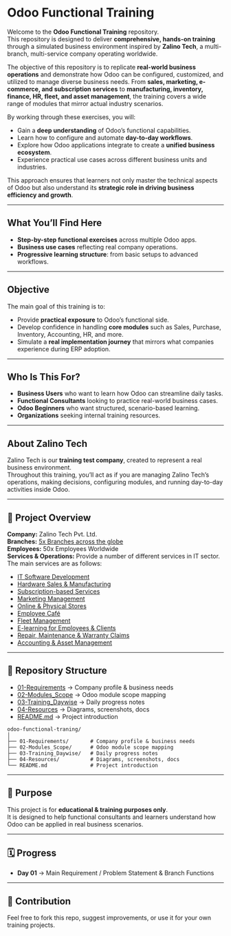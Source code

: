 # Odoo Functional Training  

Welcome to the **Odoo Functional Training** repository.  
This repository is designed to deliver **comprehensive, hands-on training** through a simulated business environment inspired by **Zalino Tech**, a multi-branch, multi-service company operating worldwide.  

The objective of this repository is to replicate **real-world business operations** and demonstrate how Odoo can be configured, customized, and utilized to manage diverse business needs. From **sales, marketing, e-commerce, and subscription services** to **manufacturing, inventory, finance, HR, fleet, and asset management**, the training covers a wide range of modules that mirror actual industry scenarios.  

By working through these exercises, you will:  
- Gain a **deep understanding** of Odoo’s functional capabilities.  
- Learn how to configure and automate **day-to-day workflows**.  
- Explore how Odoo applications integrate to create a **unified business ecosystem**.  
- Experience practical use cases across different business units and industries.  

This approach ensures that learners not only master the technical aspects of Odoo but also understand its **strategic role in driving business efficiency and growth**.  

---

## What You’ll Find Here
- **Step-by-step functional exercises** across multiple Odoo apps.  
- **Business use cases** reflecting real company operations.  
- **Progressive learning structure**: from basic setups to advanced workflows.  

---

## Objective
The main goal of this training is to:
- Provide **practical exposure** to Odoo’s functional side.  
- Develop confidence in handling **core modules** such as Sales, Purchase, Inventory, Accounting, HR, and more.  
- Simulate a **real implementation journey** that mirrors what companies experience during ERP adoption.  

---

## Who Is This For?
- **Business Users** who want to learn how Odoo can streamline daily tasks.  
- **Functional Consultants** looking to practice real-world business cases.  
- **Odoo Beginners** who want structured, scenario-based learning.  
- **Organizations** seeking internal training resources.  


---

## About Zalino Tech
Zalino Tech is our **training test company**, created to represent a real business environment.  
Throughout this training, you’ll act as if you are managing Zalino Tech’s operations, making decisions, configuring modules, and running day-to-day activities inside Odoo.  

---

## 📌 Project Overview
**Company:** Zalino Tech Pvt. Ltd.  
**Branches:** [5x Branches across the globe](./01_requirements/01_overall_branches_and_functions.md)  
**Employees:** 50x Employees Worldwide  
**Services & Operations:** Provide a number of  different services in IT sector. The main services are as follows:
- [IT Software Development](./01_requirements/10_it_software_development.md)
- [Hardware Sales & Manufacturing](./01_requirements/11_hardware_sales.md)
- [Subscription-based Services](./01_requirements/14_subscription_based_services.md)
- [Marketing Management ](./01_requirements/12_marketing_of_zlino.md)
- [Online & Physical Stores](./01_requirements/15_online_physical_stores.md)
- [Employee Café](./01_requirements/16_employee_cafe.md)
- [Fleet Management](./01_requirements/17_fleet_management.md)
- [E-learning for Employees & Clients](./01_requirements/18_elearning_management.md)
- [Repair, Maintenance & Warranty Claims](./01_requirements/19_repair_maintenance_warranty.md)
- [Accounting & Asset Management](./01_requirements/20_accounting_asset.md)


---

## 📂 Repository Structure
- [01-Requirements](./01_requirements/README.md) → Company profile & business needs  
- [02-Modules_Scope](./02_module_scope/README.md) → Odoo module scope mapping  
- [03-Training_Daywise](./03_training_daywise/README.md) → Daily progress notes  
- [04-Resources](./04_resources/README.md) → Diagrams, screenshots, docs  
- [README.md](./README.md) → Project introduction   
```text
odoo-functional-traning/
│
├── 01-Requirements/       # Company profile & business needs
├── 02-Modules_Scope/      # Odoo module scope mapping
├── 03-Training_Daywise/   # Daily progress notes
├── 04-Resources/          # Diagrams, screenshots, docs
└── README.md              # Project introduction

```


---

## 🎯 Purpose
This project is for **educational & training purposes only**.  
It is designed to help functional consultants and learners understand how Odoo can be applied in real business scenarios.

---

## 🗓 Progress
- **Day 01** → Main Requirement / Problem Statement & Branch Functions 
<!-- - **Day 02** → HR & Employee Setup  
- **Day 03** → Accounting & Finance Scope  
- *(and so on...)*  -->

---

## 🤝 Contribution
Feel free to fork this repo, suggest improvements, or use it for your own training projects.
